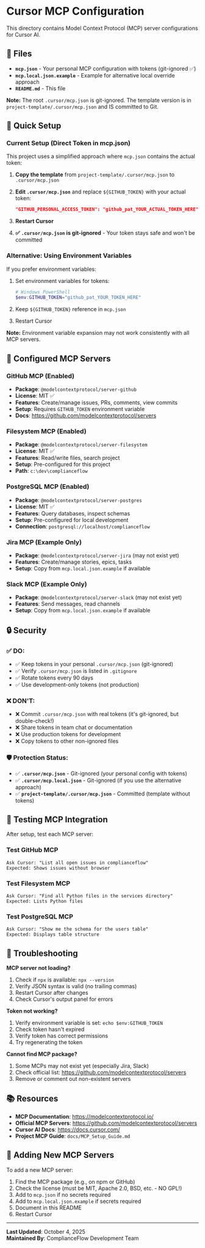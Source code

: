 # Cursor MCP Configuration

This directory contains Model Context Protocol (MCP) server configurations for Cursor AI.

## 📁 Files

- **`mcp.json`** - Your personal MCP configuration with tokens (git-ignored ✅)
- **`mcp.local.json.example`** - Example for alternative local override approach
- **`README.md`** - This file

**Note:** The root `.cursor/mcp.json` is git-ignored. The template version is in `project-template/.cursor/mcp.json` and IS committed to Git.

## 🚀 Quick Setup

### Current Setup (Direct Token in mcp.json)

This project uses a simplified approach where `mcp.json` contains the actual token:

1. **Copy the template** from `project-template/.cursor/mcp.json` to `.cursor/mcp.json`

2. **Edit `.cursor/mcp.json`** and replace `${GITHUB_TOKEN}` with your actual token:
   ```json
   "GITHUB_PERSONAL_ACCESS_TOKEN": "github_pat_YOUR_ACTUAL_TOKEN_HERE"
   ```

3. **Restart Cursor**

4. **✅ `.cursor/mcp.json` is git-ignored** - Your token stays safe and won't be committed

### Alternative: Using Environment Variables

If you prefer environment variables:

1. Set environment variables for tokens:
   ```powershell
   # Windows PowerShell
   $env:GITHUB_TOKEN="github_pat_YOUR_TOKEN_HERE"
   ```

2. Keep `${GITHUB_TOKEN}` reference in `mcp.json`

3. Restart Cursor

**Note:** Environment variable expansion may not work consistently with all MCP servers.

## 🔌 Configured MCP Servers

### GitHub MCP (Enabled)
- **Package**: `@modelcontextprotocol/server-github`
- **License**: MIT ✅
- **Features**: Create/manage issues, PRs, comments, view commits
- **Setup**: Requires `GITHUB_TOKEN` environment variable
- **Docs**: https://github.com/modelcontextprotocol/servers

### Filesystem MCP (Enabled)
- **Package**: `@modelcontextprotocol/server-filesystem`
- **License**: MIT ✅
- **Features**: Read/write files, search project
- **Setup**: Pre-configured for this project
- **Path**: `c:\dev\complianceflow`

### PostgreSQL MCP (Enabled)
- **Package**: `@modelcontextprotocol/server-postgres`
- **License**: MIT ✅
- **Features**: Query databases, inspect schemas
- **Setup**: Pre-configured for local development
- **Connection**: `postgresql://localhost/complianceflow`

### Jira MCP (Example Only)
- **Package**: `@modelcontextprotocol/server-jira` (may not exist yet)
- **Features**: Create/manage stories, epics, tasks
- **Setup**: Copy from `mcp.local.json.example` if available

### Slack MCP (Example Only)
- **Package**: `@modelcontextprotocol/server-slack` (may not exist yet)
- **Features**: Send messages, read channels
- **Setup**: Copy from `mcp.local.json.example` if available

## 🔒 Security

### ✅ DO:
- ✅ Keep tokens in your personal `.cursor/mcp.json` (git-ignored)
- ✅ Verify `.cursor/mcp.json` is listed in `.gitignore`
- ✅ Rotate tokens every 90 days
- ✅ Use development-only tokens (not production)

### ❌ DON'T:
- ❌ Commit `.cursor/mcp.json` with real tokens (it's git-ignored, but double-check!)
- ❌ Share tokens in team chat or documentation
- ❌ Use production tokens for development
- ❌ Copy tokens to other non-ignored files

### 🛡️ Protection Status:
- ✅ **`.cursor/mcp.json`** - Git-ignored (your personal config with tokens)
- ✅ **`.cursor/mcp.local.json`** - Git-ignored (if you use the alternative approach)
- ✅ **`project-template/.cursor/mcp.json`** - Committed (template without tokens)

## 🧪 Testing MCP Integration

After setup, test each MCP server:

### Test GitHub MCP
```
Ask Cursor: "List all open issues in complianceflow"
Expected: Shows issues without browser
```

### Test Filesystem MCP
```
Ask Cursor: "Find all Python files in the services directory"
Expected: Lists Python files
```

### Test PostgreSQL MCP
```
Ask Cursor: "Show me the schema for the users table"
Expected: Displays table structure
```

## 🐛 Troubleshooting

**MCP server not loading?**
1. Check if `npx` is available: `npx --version`
2. Verify JSON syntax is valid (no trailing commas)
3. Restart Cursor after changes
4. Check Cursor's output panel for errors

**Token not working?**
1. Verify environment variable is set: `echo $env:GITHUB_TOKEN`
2. Check token hasn't expired
3. Verify token has correct permissions
4. Try regenerating the token

**Cannot find MCP package?**
1. Some MCPs may not exist yet (especially Jira, Slack)
2. Check official list: https://github.com/modelcontextprotocol/servers
3. Remove or comment out non-existent servers

## 📚 Resources

- **MCP Documentation**: https://modelcontextprotocol.io/
- **Official MCP Servers**: https://github.com/modelcontextprotocol/servers
- **Cursor AI Docs**: https://docs.cursor.com/
- **Project MCP Guide**: `docs/MCP_Setup_Guide.md`

## 📝 Adding New MCP Servers

To add a new MCP server:

1. Find the MCP package (e.g., on npm or GitHub)
2. Check the license (must be MIT, Apache 2.0, BSD, etc. - NO GPL!)
3. Add to `mcp.json` if no secrets required
4. Add to `mcp.local.json.example` if secrets required
5. Document in this README
6. Restart Cursor

---

**Last Updated**: October 4, 2025  
**Maintained By**: ComplianceFlow Development Team

